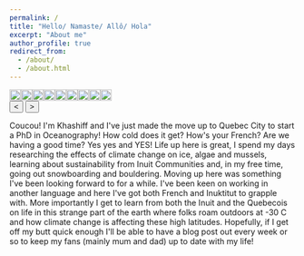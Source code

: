 ```yaml
---
permalink: /
title: "Hello/ Namaste/ Allô/ Hola"
excerpt: "About me"
author_profile: true
redirect_from: 
  - /about/
  - /about.html
---
```


<style>
    ul { display: flex; margin: 0; padding: 0; overflow: hidden; }
    li { display: block; list-style: none; }

    button.prev, button.next {
        display: flex; font-size: 32px;
        align-items: center; justify-content: center;
        color: #FFF; background-color: #333;
        border-radius: 50%;
        width: 44px; height: 44px;
    }
    button.prev {
        position: absolute; left: 0; top: 80px;
    }
    button.next {
        position: absolute; right: 0; top: 80px;
    }
</style>

<ul>
      <li><img class="img1" src="//picsum.photos/300/200?1" width=100%></li>
      <li><img class="img2" src="//picsum.photos/300/200?2" width=100%></li>
      <li><img class="img3" src="//picsum.photos/300/200?3" width=100%></li>
      <li><img class="img4" src="//picsum.photos/300/200?4" width=100%></li>
      <li><img class="img5" src="//picsum.photos/300/200?5" width=100%></li>
      <li><img class="img6" src="//picsum.photos/300/200?6" width=100%></li>
      <li><img class="img7" src="//picsum.photos/300/200?7" width=100%></li>
      <li><img class="img8" src="//picsum.photos/300/200?8" width=100%></li>
      <li><img class="img9" src="//picsum.photos/300/200?9" width=100%></li>
</ul>
<button onclick="show(-1)">&lt;</button>
<button onclick="show(+1)">&gt;</button>

<script>
let liEls = document.querySelectorAll('ul li');
let index = 0;
window.show = function(increase) {
  index = index + increase;
  index = Math.min(Math.max(index,0), liEls.length-1);
  liEls[index].scrollIntoView({behavior: 'smooth'});
}
</script>

Coucou! I'm Khashiff and I've just made the move up to Quebec City to start a PhD in Oceanography! How cold does it get? How's your French? Are we having a good time? Yes yes and YES! Life up here is great, I spend my days researching the effects of climate change on ice, algae and mussels, learning about sustainability from Inuit Communities and, in my free time, going out snowboarding and bouldering. Moving up here was something I've been looking forward to for a while. I've been keen on working in another language and here I've got both French and Inuktitut to grapple with. More importantly I get to learn from both the Inuit and the Quebecois on life in this strange part of the earth where folks roam outdoors at -30 C and how climate change is affecting these high latitudes. Hopefully, if I get off my butt quick enough I'll be able to have a blog post out every week or so to keep my fans (mainly mum and dad) up to date with my life!
